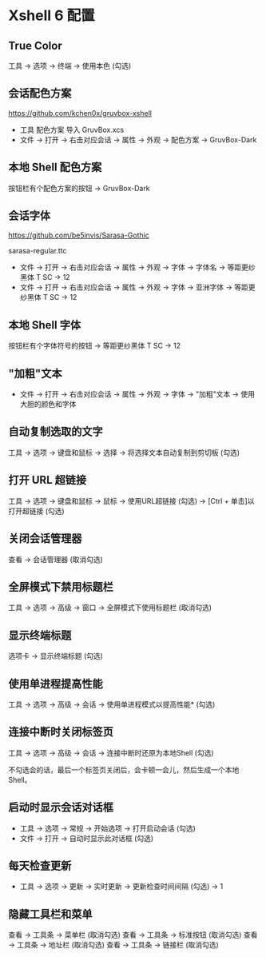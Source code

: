 # Xshell 6 配置

## True Color

工具 → 选项 → 终端 → 使用本色 (勾选)

## 会话配色方案

https://github.com/kchen0x/gruvbox-xshell

* 工具 配色方案 导入 GruvBox.xcs
* 文件 → 打开 → 右击对应会话 → 属性 → 外观 → 配色方案 → GruvBox-Dark

## 本地 Shell 配色方案

按钮栏有个配色方案的按钮 → GruvBox-Dark

## 会话字体

https://github.com/be5invis/Sarasa-Gothic

sarasa-regular.ttc

* 文件 → 打开 → 右击对应会话 → 属性 → 外观 → 字体 → 字体名 → 等距更纱黑体 T SC → 12
* 文件 → 打开 → 右击对应会话 → 属性 → 外观 → 字体 → 亚洲字体 → 等距更纱黑体 T SC → 12

## 本地 Shell 字体

按钮栏有个字体符号的按钮 → 等距更纱黑体 T SC → 12

## "加粗"文本

* 文件 → 打开 → 右击对应会话 → 属性 → 外观 → 字体 → "加粗"文本 → 使用大胆的颜色和字体

## 自动复制选取的文字

工具 → 选项 → 键盘和鼠标 → 选择 → 将选择文本自动复制到剪切板 (勾选)

## 打开 URL 超链接

工具 → 选项 → 键盘和鼠标 → 鼠标 → 使用URL超链接 (勾选) → [Ctrl + 单击]以打开超链接 (勾选)

## 关闭会话管理器

查看 → 会话管理器 (取消勾选)

## 全屏模式下禁用标题栏

工具 → 选项 → 高级 → 窗口 → 全屏模式下使用标题栏 (取消勾选)

## 显示终端标题

选项卡 → 显示终端标题 (勾选)

## 使用单进程提高性能

工具 → 选项 → 高级 → 会话 → 使用单进程模式以提高性能* (勾选)

## 连接中断时关闭标签页

工具 → 选项 → 高级 → 会话 → 连接中断时还原为本地Shell (勾选)

不勾选会的话，最后一个标签页关闭后，会卡顿一会儿，然后生成一个本地 Shell。

## 启动时显示会话对话框

* 工具 → 选项 → 常规 → 开始选项 → 打开启动会话 (勾选)
* 文件 → 打开 → 自动时显示此对话框 (勾选)

## 每天检查更新

* 工具 → 选项 → 更新 → 实时更新 → 更新检查时间间隔 (勾选) → 1

## 隐藏工具栏和菜单

查看 → 工具条 → 菜单栏 (取消勾选)
查看 → 工具条 → 标准按钮 (取消勾选)
查看 → 工具条 → 地址栏 (取消勾选)
查看 → 工具条 → 链接栏 (取消勾选)
